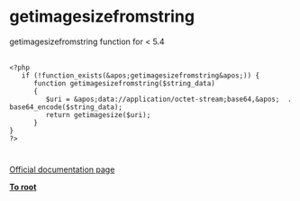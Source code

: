 # getimagesizefromstring



getimagesizefromstring function for &lt; 5.4<br><br>

```
<?php
   if (!function_exists(&apos;getimagesizefromstring&apos;)) {
      function getimagesizefromstring($string_data)
      {
         $uri = &apos;data://application/octet-stream;base64,&apos;  . base64_encode($string_data);
         return getimagesize($uri);
      }
}
?>
```
  

#

[Official documentation page](https://www.php.net/manual/en/function.getimagesizefromstring.php)

**[To root](/README.md)**